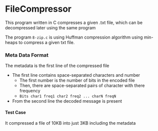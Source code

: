 # FileCompressor
This program written in C compresses a given .txt file, which can be decompressed later using the same program

The program `8-zip.c` is using Huffman compression algorithm using min-heaps to compress a given txt file.

### Meta Data Format
The metadata is the first line of the compressed file
* The first line contains space-separated characters and number
  * The first number is the number of bits in the encoded file
  * Then, there are space-separated pairs of character with there frequency
  * `Bits char1 freq1 char2 freq2 ... charN freqN`
* From the second line the decoded message is present


#### Test Case
It compressed a file of 10KB into just 3KB including the metadata
